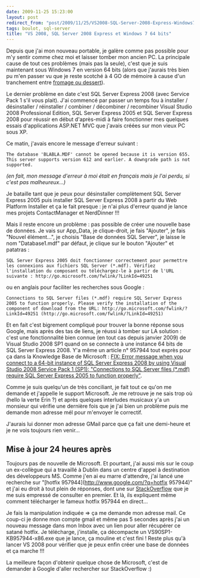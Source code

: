 ```yaml
---
date: 2009-11-25 15:23:00
layout: post
redirect_from: "post/2009/11/25/VS2008-SQL-Server-2008-Express-Windows7-64-bits"
tags: boulot, sql-server
title: "VS 2008, SQL Server 2008 Express et Windows 7 64 bits"
---
```


Depuis que j'ai mon nouveau portable, je galère comme pas possible pour m'y
sentir comme chez moi et laisser tomber mon ancien PC. La principale cause de
tout ces problèmes (mais pas la seule), c'est que je suis maintenant sous
Windows 7 en version 64 bits (alors que j'aurais très bien pu m'en passer vu
que je reste scotché à 4 GO de mémoire à cause d'un tranchement entre [fromage ou dessert](http://www.fromageetdessert.com/ "ça n'a rien à voir, mais c'est pas grave")).

Le dernier problème en date c'est SQL Server Express 2008 (avec Service Pack
1 s'il vous plait). J'ai commencé par passer un temps fou à installer /
désinstaller / réinstaller / combiner / décombiner / recombiner Visual Studio
2008 Professional Edition, SQL Server Express 2005 et SQL Server Express 2008
pour réussir en début d'après-midi à faire fonctionner mes quelques essais
d'applications ASP.NET MVC que j'avais créées sur mon vieux PC sous XP.

Ce matin, j'avais encore le message d'erreur suivant :

```
The database 'BLABLA.MDF' cannot be opened because it is version 655. This server supports version 612 and earlier. A downgrade path is not supported.
```

*(en fait, mon message d'erreur à moi était en français mais je l'ai
perdu, si c'est pas malheureux...)*

Je bataille tant que je peux pour désinstaller complètement SQL Server
Express 2005 puis installer SQL Server Express 2008 à partir du Web Platform
Installer et ça le fait presque : je n'ai plus d'erreur quand je lance mes
projets ContactManager et NerdDinner !!!

Mais il reste encore un problème : pas possible de créer une nouvelle
base de données. Je vais sur App_Data, je clique-droit, je fais "Ajouter", je
fais "Nouvel élément...", je choisis "Base de données SQL Server", je laisse le
nom "Database1.mdf" par défaut, je clique sur le bouton "Ajouter" et
patatras :

```
SQL Server Express 2005 doit fonctionner correctement pour permettre les connexions aux fichiers SQL Server (*.mdf). Vérifiez l'installation du composant ou téléchargez-le à partir de l'URL suivante : http://go.microsoft.com/fwlink/?LinkId=49251
```

ou en anglais pour faciliter les recherches sous Google :

```
Connections to SQL Server files (*.mdf) require SQL Server Express 2005 to function properly. Please verify the installation of the component of download from the URL: http://go.microsoft.com/fwlink/?LinkId=49251 (http://go.microsoft.com/fwlink/?LinkId=49251)
```

Et en fait c'est bigrement compliqué pour trouver la bonne réponse sous
Google, mais après des tas de liens, je réussi à tomber sur LA solution :
c'est une fonctionnalité bien connue (en tout cas depuis janvier 2009) de
Visual Studio 2008 SP1 quand on se connecte à une instance 64 bits de SQL
Server Express 2008. Y'a même un article n° 957944 tout exprès pour ça dans la
Knowledge Base de Microsoft : [FIX: Error message when you connect to
a 64-bit instance of SQL Server Express 2008 by using Visual Studio 2008
Service Pack 1 (SP1): "Connections to SQL Server files (*.mdf) require SQL
Server Express 2005 to function properly"](http://support.microsoft.com/?scid=kb;en-us;957944&amp;x=17&amp;y=13 "ça c'est du titre").

Comme je suis quelqu'un de très conciliant, je fait tout ce qu'on me demande
et j'appelle le support Microsoft. Je me retrouve je ne sais trop où (hello la
verte Erin ?) et après quelques interludes musicaux y'a un monsieur qui vérifie
une dernière fois que je j'ai bien un problème puis me demande mon adresse mél
pour m'envoyer le correctif.

J'aurais lui donner mon adresse GMail parce que ça fait une demi-heure et je
ne vois toujours rien venir...

## Mise à jour 24 heures après

Toujours pas de nouvelle de Microsoft. Et pourtant, j'ai aussi mis sur le
coup un ex-collègue qui a travaillé à Dublin dans un centre d'appel à
destination des développeurs MS. Comme j'en ai eu marre d'attendre, j'ai lancé
une recherche sur "[hotfix 957944](http://www.google.com/?q=hotfix 957944)" et j'ai eu droit à tout plein de réponses, dont une sur
[StackOverflow](http://stackoverflow.com/questions/293281/why-wont-visual-studio-2008-create-mdf-files-with-sql-server-2008-developer-ins/1582599#1582599) que je me suis empressé de consulter en
premier. Et là, ils expliquent même comment télécharger le fameux hotfix 957944
en direct...

Je fais la manipulation indiquée => ça me demande mon adresse mail. Ce
coup-ci je donne mon compte gmail et même pas 5 secondes après j'ai un nouveau
message dans mon Inbox avec un lien pour aller récupérer ce satané hotfix. Je
télécharge, j'installe, ça décompacte un VS90SP1-KB957944-x86.exe que je lance,
ça mouline et c'est fini ! Reste plus qu'à lancer VS 2008 pour vérifier
que je peux enfin créer une base de données et ça marche !!!

La meilleure façon d'obtenir quelque chose de Microsoft, c'est de demander à
Google d'aller rechercher sur StackOverflow :)
